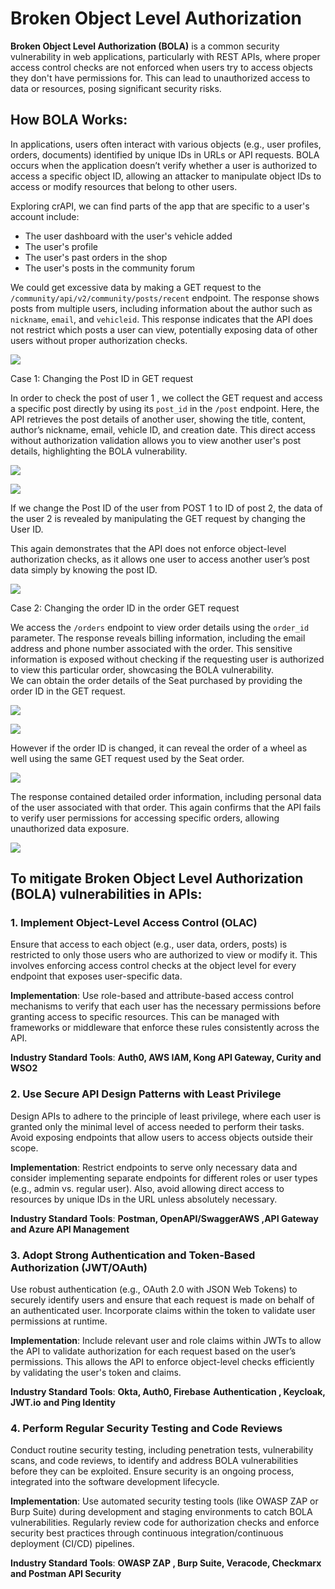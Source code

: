  # Broken Object Level Authorization

**Broken Object Level Authorization (BOLA)** is a common security vulnerability in web applications, particularly with REST APIs, where proper access control checks are not enforced when users try to access objects they don't have permissions for. This can lead to unauthorized access to data or resources, posing significant security risks.

## How BOLA Works:

In applications, users often interact with various objects (e.g., user profiles, orders, documents) identified by unique IDs in URLs or API requests. BOLA occurs when the application doesn’t verify whether a user is authorized to access a specific object ID, allowing an attacker to manipulate object IDs to access or modify resources that belong to other users.

  

Exploring crAPI, we can find parts of the app that are specific to a user's account include:

- The user dashboard with the user's vehicle added
- The user's profile
- The user's past orders in the shop
- The user's posts in the community forum

  

  

We could get excessive data by making a GET request to the `/community/api/v2/community/posts/recent` endpoint. The response shows posts from multiple users, including information about the author such as `nickname`, `email`, and `vehicleid`. This response indicates that the API does not restrict which posts a user can view, potentially exposing data of other users without proper authorization checks.  
  

![](/images/image%208.png)

  

Case 1: Changing the Post ID in GET request

In order to check the post of user 1 , we collect the GET request and access a specific post directly by using its `post_id` in the `/post` endpoint. Here, the API retrieves the post details of another user, showing the title, content, author’s nickname, email, vehicle ID, and creation date. This direct access without authorization validation allows you to view another user's post details, highlighting the BOLA vulnerability.  
  

![](/images/image%209.png)

![](/images/image%2010.png)

  

If we change the Post ID of the user from POST 1 to ID of post 2, the data of the user 2 is revealed by manipulating the GET request by changing the User ID.

This again demonstrates that the API does not enforce object-level authorization checks, as it allows one user to access another user’s post data simply by knowing the post ID.

![](/images/image%2011.png)

  

Case 2: Changing the order ID in the order GET request

  

We access the `/orders` endpoint to view order details using the `order_id` parameter. The response reveals billing information, including the email address and phone number associated with the order. This sensitive information is exposed without checking if the requesting user is authorized to view this particular order, showcasing the BOLA vulnerability.  
We can obtain the order details of the Seat purchased by providing the order ID in the GET request.  

![](/images/image%2012.png)

![](/images/image%2013.png)

  

However if the order ID is changed, it can reveal the order of a wheel as well using the same GET request used by the Seat order.

![](/images/image%2014.png)

The response contained detailed order information, including personal data of the user associated with that order. This again confirms that the API fails to verify user permissions for accessing specific orders, allowing unauthorized data exposure.

![](/images/image%2015.png)

  

## To mitigate Broken Object Level Authorization (BOLA) vulnerabilities in APIs:



### 1. **Implement Object-Level Access Control (OLAC)**

Ensure that access to each object (e.g., user data, orders, posts) is restricted to only those users who are authorized to view or modify it. This involves enforcing access control checks at the object level for every endpoint that exposes user-specific data.

**Implementation**: Use role-based and attribute-based access control mechanisms to verify that each user has the necessary permissions before granting access to specific resources. This can be managed with frameworks or middleware that enforce these rules consistently across the API.

**Industry Standard Tools**: **Auth0, AWS IAM, Kong API Gateway, Curity and WSO2**

### 2. **Use Secure API Design Patterns with Least Privilege**

Design APIs to adhere to the principle of least privilege, where each user is granted only the minimal level of access needed to perform their tasks. Avoid exposing endpoints that allow users to access objects outside their scope.

**Implementation**: Restrict endpoints to serve only necessary data and consider implementing separate endpoints for different roles or user types (e.g., admin vs. regular user). Also, avoid allowing direct access to resources by unique IDs in the URL unless absolutely necessary.

**Industry Standard Tools**: **Postman, OpenAPI/SwaggerAWS ,API Gateway and Azure API Management**

### 3. **Adopt Strong Authentication and Token-Based Authorization (JWT/OAuth)**

Use robust authentication (e.g., OAuth 2.0 with JSON Web Tokens) to securely identify users and ensure that each request is made on behalf of an authenticated user. Incorporate claims within the token to validate user permissions at runtime.

**Implementation**: Include relevant user and role claims within JWTs to allow the API to validate authorization for each request based on the user’s permissions. This allows the API to enforce object-level checks efficiently by validating the user's token and claims.

**Industry Standard Tools**: **Okta, Auth0, Firebase** **Authentication , Keycloak, JWT.io** **and Ping Identity**

### 4. **Perform Regular Security Testing and Code Reviews**

Conduct routine security testing, including penetration tests, vulnerability scans, and code reviews, to identify and address BOLA vulnerabilities before they can be exploited. Ensure security is an ongoing process, integrated into the software development lifecycle.

**Implementation**: Use automated security testing tools (like OWASP ZAP or Burp Suite) during development and staging environments to catch BOLA vulnerabilities. Regularly review code for authorization checks and enforce security best practices through continuous integration/continuous deployment (CI/CD) pipelines.

**Industry Standard Tools**: **OWASP ZAP , Burp Suite, Veracode, Checkmarx and Postman API Security**
